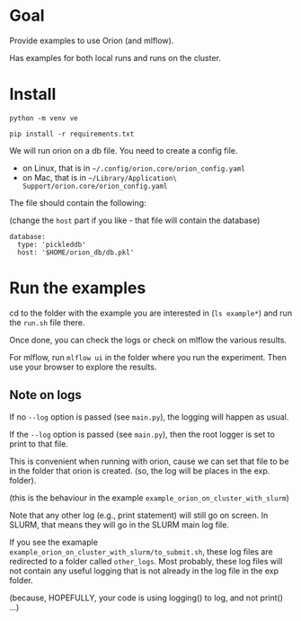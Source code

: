 # Goal

Provide examples to use Orion (and mlflow).

Has examples for both local runs and runs on the cluster.

# Install

    python -m venv ve
    
    pip install -r requirements.txt

We will run orion on a db file. You need to create a config file.
* on Linux, that is in `~/.config/orion.core/orion_config.yaml`
* on Mac, that is in `~/Library/Application\ Support/orion.core/orion_config.yaml`
 
The file should contain the following:

(change the `host` part if you like - that file will contain the database)

    database:
      type: 'pickleddb'
      host: '$HOME/orion_db/db.pkl'


# Run the examples

cd to the folder with the example you are interested in (`ls example*`) and run
the `run.sh` file there.

Once done, you can check the logs or check on mlflow the various results.

For mlflow, run `mlflow ui` in the folder where you run the experiment.
Then use your browser to explore the results.

## Note on logs

If no `--log` option is passed (see `main.py`), the logging will happen as usual.

If the `--log` option is passed (see `main.py`), then the root logger is set to print to 
that file.

This is convenient when running with orion, cause we can set that file to be
in the folder that orion is created. (so, the log will be places in the exp. folder).

(this is the behaviour in the example `example_orion_on_cluster_with_slurm`)

Note that any other log (e.g., print statement) will still go on screen.
In SLURM, that means they will go in the SLURM main log file.

If you see the examaple `example_orion_on_cluster_with_slurm/to_submit.sh`, these 
log files are redirected to a folder called `other_logs`.
Most probably, these log files will not contain any useful logging that is not
already in the log file in the exp folder.

(because, HOPEFULLY, your code is using logging() to log, and not print() ...)
